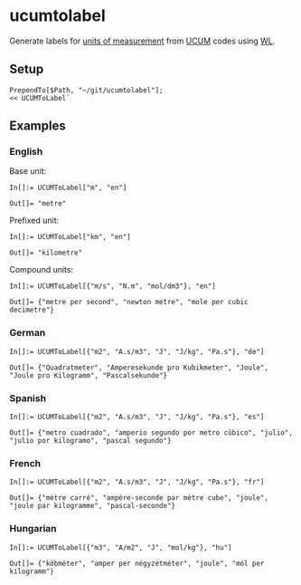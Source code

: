 # ucumtolabel

Generate labels for [units of measurement](http://www.wikidata.org/entity/Q47574) from [UCUM](http://www.wikidata.org/entity/Q2494286) codes using [WL](http://www.wikidata.org/entity/Q15241057).

## Setup
```
PrependTo[$Path, "~/git/ucumtolabel"];
<< UCUMToLabel`
```

## Examples

### English
Base unit:
```
In[]:= UCUMToLabel["m", "en"]

Out[]= "metre"
```

Prefixed unit:
```
In[]:= UCUMToLabel["km", "en"]

Out[]= "kilometre"
```

Compound units:
```
In[]:= UCUMToLabel[{"m/s", "N.m", "mol/dm3"}, "en"]

Out[]= {"metre per second", "newton metre", "mole per cubic decimetre"}
```

### German
```
In[]:= UCUMToLabel[{"m2", "A.s/m3", "J", "J/kg", "Pa.s"}, "de"]

Out[]= {"Quadratmeter", "Amperesekunde pro Kubikmeter", "Joule", "Joule pro Kilogramm", "Pascalsekunde"}
```

### Spanish
```
In[]:= UCUMToLabel[{"m2", "A.s/m3", "J", "J/kg", "Pa.s"}, "es"]

Out[]= {"metro cuadrado", "amperio segundo por metro cúbico", "julio", "julio por kilogramo", "pascal segundo"}
```

### French
```
In[]:= UCUMToLabel[{"m2", "A.s/m3", "J", "J/kg", "Pa.s"}, "fr"]

Out[]= {"mètre carré", "ampère-seconde par mètre cube", "joule", "joule par kilogramme", "pascal-seconde"}
```

### Hungarian
```
In[]:= UCUMToLabel[{"m3", "A/m2", "J", "mol/kg"}, "hu"]

Out[]= {"köbméter", "amper per négyzetméter", "joule", "mól per kilogramm"}
```
